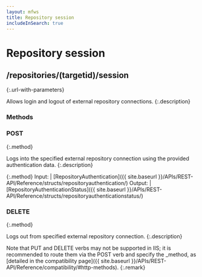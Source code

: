 ```yaml
---
layout: mfws
title: Repository session
includeInSearch: true
---
```


# Repository session

## /repositories/(targetid)/session
{:.url-with-parameters}

Allows login and logout of external repository connections.
{:.description}

### Methods

### POST
{:.method}

Logs into the specified external repository connection using the provided authentication data.
{:.description}

{:.method}
Input: | [RepositoryAuthentication]({{ site.baseurl }}/APIs/REST-API/Reference/structs/repositoryauthentication/)
Output: | [RepositoryAuthenticationStatus]({{ site.baseurl }}/APIs/REST-API/Reference/structs/repositoryauthenticationstatus/)

### DELETE
{:.method}

Logs out from specified external repository connection.
{:.description}

Note that PUT and DELETE verbs may not be supported in IIS; it is recommended to route them via the POST verb and specify the _method, as [detailed in the compatibility page]({{ site.baseurl }}/APIs/REST-API/Reference/compatibility/#http-methods).
{:.remark}

